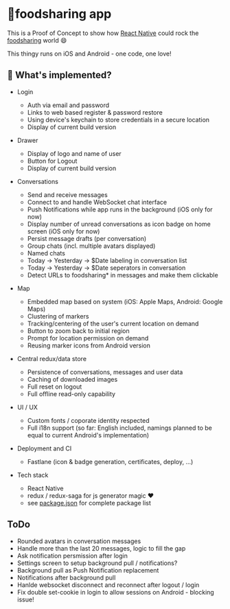 # 🍴foodsharing app

This is a Proof of Concept to show how [React Native](https://github.com/facebook/react-native) could rock the [foodsharing](https://foodsharing.network) world :smile:

This thingy runs on iOS and Android - one code, one love!


## 🎉 What's implemented?

* Login
  * Auth via email and password
  * Links to web based register & password restore
  * Using device's keychain to store credentials in a secure location
  * Display of current build version

* Drawer
  * Display of logo and name of user
  * Button for Logout
  * Display of current build version

* Conversations
  * Send and receive messages
  * Connect to and handle WebSocket chat interface
  * Push Notifications while app runs in the background (iOS only for now)
  * Display number of unread conversations as icon badge on home screen (iOS only for now)
  * Persist message drafts (per conversation)
  * Group chats (incl. multiple avatars displayed)
  * Named chats
  * Today -> Yesterday -> $Date labeling in conversation list
  * Today -> Yesterday -> $Date seperators in conversation
  * Detect URLs to foodsharing* in messages and make them clickable

* Map
  * Embedded map based on system (iOS: Apple Maps, Android: Google Maps)
  * Clustering of markers
  * Tracking/centering of the user's current location on demand
  * Button to zoom back to initial region
  * Prompt for location permission on demand
  * Reusing marker icons from Android version

* Central redux/data store
  * Persistence of conversations, messages and user data
  * Caching of downloaded images
  * Full reset on logout
  * Full offline read-only capability

* UI / UX
  * Custom fonts / coporate identity respected
  * Full i18n support (so far: English included, namings planned to be equal to current Android's implementation)

* Deployment and CI
  * Fastlane (icon & badge generation, certificates, deploy, ...)

* Tech stack
  * React Native
  * redux / redux-saga for js generator magic :heart:
  * see [package.json](https://github.com/rastapasta/foodsharing/blob/master/package.json) for complete package list

## ToDo
* Rounded avatars in conversation messages
* Handle more than the last 20 messages, logic to fill the gap
* Ask notification persmission after login
* Settings screen to setup background pull / notifications?
* Background pull as Push Notification replacement
* Notifications after background pull
* Hanlde websocket disconnect and reconnect after logout / login
* Fix double set-cookie in login to allow sessions on Android - blocking issue!
